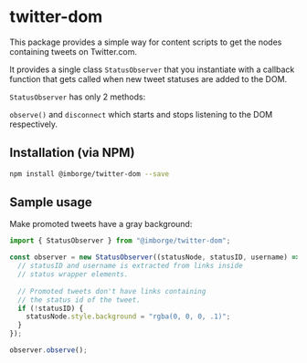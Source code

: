 # twitter-dom

This package provides a simple way for content scripts to get the nodes containing tweets
on Twitter.com.

It provides a single class `StatusObserver` that you instantiate with a callback
function that gets called when new tweet statuses are added to the DOM.

`StatusObserver` has only 2 methods:

`observe()` and `disconnect` which starts and stops listening to the DOM respectively.

## Installation (via NPM)

```bash
npm install @imborge/twitter-dom --save
```

## Sample usage

Make promoted tweets have a gray background:

```javascript
import { StatusObserver } from "@imborge/twitter-dom";

const observer = new StatusObserver((statusNode, statusID, username) => {
  // statusID and username is extracted from links inside
  // status wrapper elements.
  
  // Promoted tweets don't have links containing
  // the status id of the tweet.
  if (!statusID) {
    statusNode.style.background = "rgba(0, 0, 0, .1)";
  }
});

observer.observe();
```

